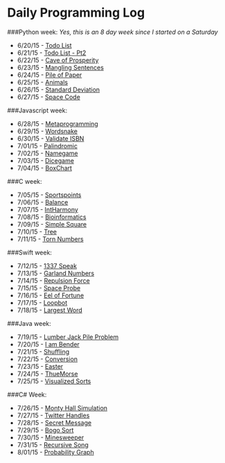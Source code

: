 # Daily Programming Log
###Python week:
*Yes, this is an 8 day week since I started on a Saturday*
* 6/20/15 - [Todo List](https://github.com/trvrsalom/dailyprogrammer/tree/master/Week_1/6_20_15)
* 6/21/15 - [Todo List - Pt2](https://github.com/trvrsalom/dailyprogrammer/tree/master/Week_1/6_21_15)
* 6/22/15 - [Cave of Prosperity](https://github.com/trvrsalom/dailyprogrammer/tree/master/Week_1/6_22_15)
* 6/23/15 - [Mangling Sentences](https://github.com/trvrsalom/dailyprogrammer/tree/master/Week_1/6_23_15)
* 6/24/15 - [Pile of Paper](https://github.com/trvrsalom/dailyprogrammer/tree/master/Week_1/6_24_15)
* 6/25/15 - [Animals](https://github.com/trvrsalom/dailyprogrammer/tree/master/Week_1/6_25_15)
* 6/26/15 - [Standard Deviation](https://github.com/trvrsalom/dailyprogrammer/tree/master/Week_1/6_26_15)
* 6/27/15 - [Space Code](https://github.com/trvrsalom/dailyprogrammer/tree/master/Week_1/6_27_15)

###Javascript week:
* 6/28/15 - [Metaprogramming](https://github.com/trvrsalom/dailyprogrammer/tree/master/Week_2/6_28_15)
* 6/29/15 - [Wordsnake](https://github.com/trvrsalom/dailyprogrammer/tree/master/Week_2/6_29_15)
* 6/30/15 - [Validate ISBN](https://github.com/trvrsalom/dailyprogrammer/tree/master/Week_2/6_30_15)
* 7/01/15 - [Palindromic](https://github.com/trvrsalom/dailyprogrammer/tree/master/Week_2/7_1_15)
* 7/02/15 - [Namegame](https://github.com/trvrsalom/dailyprogrammer/tree/master/Week_2/7_2_15)
* 7/03/15 - [Dicegame](https://github.com/trvrsalom/dailyprogrammer/tree/master/Week_2/7_3_15)
* 7/04/15 - [BoxChart](https://github.com/trvrsalom/dailyprogrammer/tree/master/Week_2/7_4_15)

###C week:
* 7/05/15 - [Sportspoints](https://github.com/trvrsalom/dailyprogrammer/tree/master/Week_3/7_5_15)
* 7/06/15 - [Balance](https://github.com/trvrsalom/dailyprogrammer/tree/master/Week_3/7_6_15)
* 7/07/15 - [IntHarmony](https://github.com/trvrsalom/dailyprogrammer/tree/master/Week_3/7_7_15)
* 7/08/15 - [Bioinformatics](https://github.com/trvrsalom/dailyprogrammer/tree/master/Week_3/7_8_15)
* 7/09/15 - [Simple Square](https://github.com/trvrsalom/dailyprogrammer/tree/master/Week_3/7_9_15)
* 7/10/15 - [Tree](https://github.com/trvrsalom/dailyprogrammer/tree/master/Week_3/7_10_15)
* 7/11/15 - [Torn Numbers](https://github.com/trvrsalom/dailyprogrammer/tree/master/Week_3/7_11_15)

###Swift week:
* 7/12/15 - [1337 Speak](https://github.com/trvrsalom/dailyprogrammer/tree/master/Week_4/7_12_15)
* 7/13/15 - [Garland Numbers](https://github.com/trvrsalom/dailyprogrammer/tree/master/Week_4/7_13_15)
* 7/14/15 - [Repulsion Force](https://github.com/trvrsalom/dailyprogrammer/tree/master/Week_4/7_14_15)
* 7/15/15 - [Space Probe](https://github.com/trvrsalom/dailyprogrammer/tree/master/Week_4/7_15_15)
* 7/16/15 - [Eel of Fortune](https://github.com/trvrsalom/dailyprogrammer/tree/master/Week_4/7_16_15)
* 7/17/15 - [Loopbot](https://github.com/trvrsalom/dailyprogrammer/tree/master/Week_4/7_17_15)
* 7/18/15 - [Largest Word](https://github.com/trvrsalom/dailyprogrammer/tree/master/Week_4/7_18_15)

###Java week:
* 7/19/15 - [Lumber Jack Pile Problem](https://github.com/trvrsalom/dailyprogrammer/tree/master/Week_5/7_19_15)
* 7/20/15 - [I am Bender](https://github.com/trvrsalom/dailyprogrammer/tree/master/Week_5/7_20_15)
* 7/21/15 - [Shuffling](https://github.com/trvrsalom/dailyprogrammer/tree/master/Week_5/7_21_15)
* 7/22/15 - [Conversion](https://github.com/trvrsalom/dailyprogrammer/tree/master/Week_5/7_22_15)
* 7/23/15 - [Easter](https://github.com/trvrsalom/dailyprogrammer/tree/master/Week_5/7_23_15)
* 7/24/15 - [ThueMorse](https://github.com/trvrsalom/dailyprogrammer/tree/master/Week_5/7_24_15)
* 7/25/15 - [Visualized Sorts](https://github.com/trvrsalom/dailyprogrammer/tree/master/Week_5/7_25_15)

###C# Week:
* 7/26/15 - [Monty Hall Simulation](https://github.com/trvrsalom/dailyprogrammer/tree/master/Week_6/7_26_15)
* 7/27/15 - [Twitter Handles](https://github.com/trvrsalom/dailyprogrammer/tree/master/Week_6/7_27_15)
* 7/28/15 - [Secret Message](https://github.com/trvrsalom/dailyprogrammer/tree/master/Week_6/7_28_15)
* 7/29/15 - [Bogo Sort](https://github.com/trvrsalom/dailyprogrammer/tree/master/Week_6/7_29_15)
* 7/30/15 - [Minesweeper](https://github.com/trvrsalom/dailyprogrammer/tree/master/Week_6/7_30_15)
* 7/31/15 - [Recursive Song](https://github.com/trvrsalom/dailyprogrammer/tree/master/Week_6/7_31_15)
* 8/01/15 - [Probability Graph](https://github.com/trvrsalom/dailyprogrammer/tree/master/Week_6/8_1_15)

